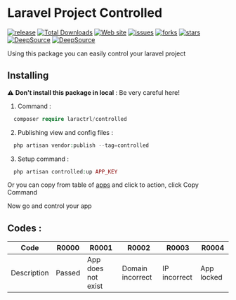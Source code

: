 # Laravel Project Controlled

[![release](https://img.shields.io/github/release/laractrl/controlled)](https://github.com/laractrl/controlled/releases)
[![Total Downloads](https://img.shields.io/packagist/dt/laractrl/controlled.svg)](https://packagist.org/packages/laractrl/controlled)
[![Web site](https://img.shields.io/badge/website-laractrl.com-brightgreen)](https://laractrl.com)
[![issues](https://img.shields.io/github/issues/laractrl/controlled)](https://packagist.org/packages/laractrl/controlled)
[![forks](https://img.shields.io/github/forks/laractrl/controlled)](https://packagist.org/packages/laractrl/controlled)
[![stars](https://img.shields.io/packagist/stars/laractrl/controlled)](https://packagist.org/packages/laractrl/controlled)
[![DeepSource](https://deepsource.io/gh/laractrl/controlled.svg/?label=active+issues&show_trend=true&token=GU7mZ7deZTs5GAazEp9DpXZD)](https://deepsource.io/gh/laractrl/controlled/?ref=repository-badge)
[![DeepSource](https://deepsource.io/gh/laractrl/controlled.svg/?label=resolved+issues&show_trend=true&token=GU7mZ7deZTs5GAazEp9DpXZD)](https://deepsource.io/gh/laractrl/controlled/?ref=repository-badge)

Using this package you can easily control your laravel project

## Installing
 :warning: **Don't install this package in local** : Be very careful here!
 
1) Command :
```php
  composer require laractrl/controlled
```

2) Publishing view and config files :

```php
  php artisan vendor:publish --tag=controlled
```

3) Setup command : 

```php
  php artisan controlled:up APP_KEY
```

  Or you can copy from table of [apps](https://laractrl.com/app) and click to action, click Copy Command
  
  Now go and control your app

  ## Codes :
  
  Code | R0000 | R0001 | R0002 | R0003 | R0004 |
--- | --- | --- | --- |--- |--- |
Description | Passed | App does not exist | Domain incorrect | IP incorrect | App locked |